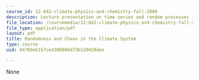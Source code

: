 ```yaml
---
course_id: 12-842-climate-physics-and-chemistry-fall-2008
description: Lecture presentation on time series and random processes in climate.
file_location: /coursemedia/12-842-climate-physics-and-chemistry-fall-2008/04769eb157ce4306066d73b120428dee_part2.pdf
file_type: application/pdf
layout: pdf
title: Randomness and Chaos in the Climate System
type: course
uid: 04769eb157ce4306066d73b120428dee

---
```

None